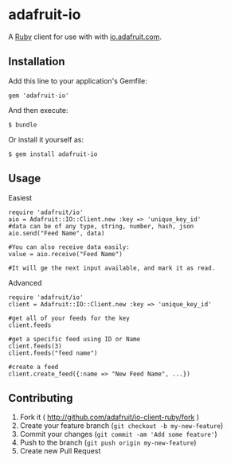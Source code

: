 # adafruit-io

A [Ruby][1] client for use with with [io.adafruit.com][2].

## Installation

Add this line to your application's Gemfile:

    gem 'adafruit-io'

And then execute:

    $ bundle

Or install it yourself as:

    $ gem install adafruit-io

## Usage

  Easiest
  
    require 'adafruit/io'
    aio = Adafruit::IO::Client.new :key => 'unique_key_id'
    #data can be of any type, string, number, hash, json
    aio.send("Feed Name", data)

    #You can also receive data easily:
    value = aio.receive("Feed Name")

    #It will ge the next input available, and mark it as read.


  Advanced

    require 'adafruit/io'
    client = Adafruit::IO::Client.new :key => 'unique_key_id'

    #get all of your feeds for the key
    client.feeds

    #get a specific feed using ID or Name
    client.feeds(3)
    client.feeds("feed name")

    #create a feed
    client.create_feed({:name => "New Feed Name", ...})

## Contributing

1. Fork it ( http://github.com/adafruit/io-client-ruby/fork )
2. Create your feature branch (`git checkout -b my-new-feature`)
3. Commit your changes (`git commit -am 'Add some feature'`)
4. Push to the branch (`git push origin my-new-feature`)
5. Create new Pull Request

[1]: https://www.ruby-lang.org
[2]: https://io.adafruit.com
